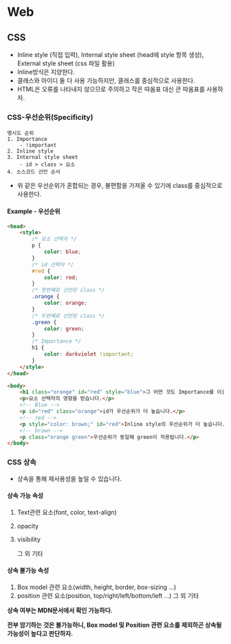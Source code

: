 # Web
## CSS
- Inline style (직접 입력), Internal style sheet (head에 style 항목 생성), External style sheet (css 파일 활용)
- Inline방식은 지양한다.
- 클래스와 아이디 둘 다 사용 가능하지만, 클래스를 중심적으로 사용한다.
- HTML은 오류를 나타내지 않으므로 주의하고 작은 따옴표 대신 큰 따옴표를 사용하자.
### CSS-우선순위(Specificity)
```
명시도 순위
1. Importance
    - !important
2. Inline style
3. Internal style sheet
    - id > class > 요소
4. 소스코드 선언 순서
```
- 위 같은 우선순위가 혼합되는 경우, 불편함을 가져올 수 있기에 class를 중심적으로 사용한다.
#### Example - 우선순위
```html
<head>
    <style>
        /* 요소 선택자 */
        p {
            color: blue;
        }
        /* id 선택자 */
        #red {
            color: red;
        }
        /* 첫번째로 선언된 class */
        .orange {
            color: orange;
        }
        /* 두번째로 선언된 class */
        .green {
            color: green;
        }
        /* Importance */
        h1 {
            color: darkviolet !important;
        }
    </style>
</head>

<body>
    <h1 class="orange" id="red" style="blue">그 어떤 것도 Importance를 이길 수 없습니다.</h1>
    <p>요소 선택자의 영향을 받습니다.</p>
    <!-- Blue -->
    <p id="red" class="orange">id가 우선순위가 더 높습니다.</p>
    <!-- red -->
    <p style="color: brown;" id="red">Inline style의 우선순위가 더 높습니다.</p>
    <!-- brown -->
    <p class="orange green">우선순위가 동일해 green이 적용됩니다.</p>
</body>
```

### CSS 상속
- 상속을 통해 재사용성을 높일 수 있습니다.
#### 상속 가능 속성
1. Text관련 요소(font, color, text-align)
2. opacity
3. visibility

    그 외 기타
#### 상속 불가능 속성
1. Box model 관련 요소(width, height, border, box-sizing ...)
2. position 관련 요소(position, top/right/left/bottom/left ...)
    그 외 기타

**상속 여부는 MDN문서에서 확인 가능하다.**

**전부 암기하는 것은 불가능하니, Box model 및 Position 관련 요소를 제외하곤 상속될 가능성이 높다고 판단하자.**

